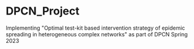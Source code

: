 # DPCN_Project
Implementing "Optimal test-kit based intervention strategy of epidemic spreading in heterogeneous complex networks" as part of DPCN Spring 2023
